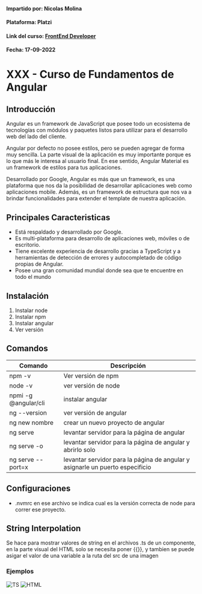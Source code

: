 #### Impartido por: Nicolas Molina
#### Plataforma: Platzi
#### Link del curso: [FrontEnd Developer](https://platzi.com/cursos/angular/)
#### Fecha: 17-09-2022
# XXX - Curso de Fundamentos de Angular

## Introducción
Angular es un framework de JavaScript que posee todo un ecosistema de tecnologías con módulos y paquetes listos para utilizar para el desarrollo web del lado del cliente.

Angular por defecto no posee estilos, pero se pueden agregar de forma muy sencilla. La parte visual de la aplicación es muy importante porque es lo que más le interesa al usuario final. En ese sentido, Angular Material es un framework de estilos para tus aplicaciones.

Desarrollado por Google, Angular es más que un framework, es una plataforma que nos da la posibilidad de desarrollar aplicaciones web como aplicaciones mobile. Además, es un framework de estructura que nos va a brindar funcionalidades para extender el template de nuestra aplicación.

## Principales Caracteristicas
* Está respaldado y desarrollado por Google.
* Es multi-plataforma para desarrollo de aplicaciones web, móviles o de escritorio.
* Tiene excelente experiencia de desarrollo gracias a TypeScript y a herramientas de detección de errores y autocompletado de código propias de Angular.
* Posee una gran comunidad mundial donde sea que te encuentre en todo el mundo

## Instalación 
1. Instalar node
2. Instalar npm
3. Instalar angular
4. Ver versión 

## Comandos
| Comando | Descripción |
| ------- | ----------- |
| npm -v  | Ver versión de npm |
| node -v | ver versión de node |
| npmi -g @angular/cli | instalar angular |
| ng --version | ver versión de angular|
| ng new nombre | crear un nuevo proyecto de angular |
| ng serve | levantar servidor para la página de angular |
| ng serve -o | levantar servidor para la página de angular y abrirlo solo |
| ng serve --port=x| levantar servidor para la página de angular y asignarle un puerto especificio |

## Configuraciones
* .nvmrc en ese archivo se indica cual es la versión correcta de node para correr ese proyecto.

## String Interpolation
Se hace para mostrar valores de string en el archivos .ts de un componente, en la parte visual del HTML solo se necesita poner {{}}, y tambien se puede asigar el valor de una variable a la ruta del src de una imagen
### Ejemplos
![TS](img/StringInterpolationTS.png)
![HTML](img/StringInterpolationHTML.png)